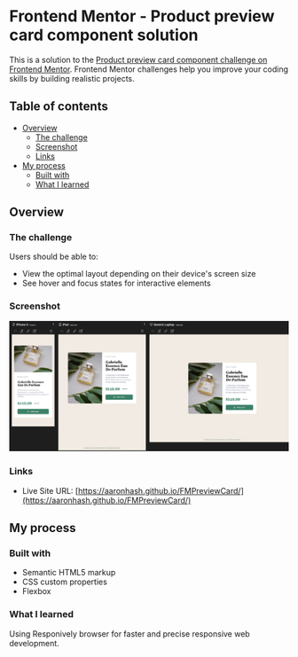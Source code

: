 # Frontend Mentor - Product preview card component solution

This is a solution to the [Product preview card component challenge on Frontend Mentor](https://www.frontendmentor.io/challenges/product-preview-card-component-GO7UmttRfa). Frontend Mentor challenges help you improve your coding skills by building realistic projects. 

## Table of contents

- [Overview](#overview)
  - [The challenge](#the-challenge)
  - [Screenshot](#screenshot)
  - [Links](#links)
- [My process](#my-process)
  - [Built with](#built-with)
  - [What I learned](#what-i-learned)

## Overview

### The challenge

Users should be able to:

- View the optimal layout depending on their device's screen size
- See hover and focus states for interactive elements

### Screenshot

![all](./images/output/all.png)

### Links

- Live Site URL: [https://aaronhash.github.io/FMPreviewCard/](https://aaronhash.github.io/FMPreviewCard/)

## My process

### Built with

- Semantic HTML5 markup
- CSS custom properties
- Flexbox

### What I learned

Using Responively browser for faster and precise responsive web development.
